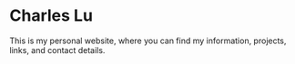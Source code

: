 # Charles Lu

This is my personal website, where you can find my information, projects, links, and contact details.
